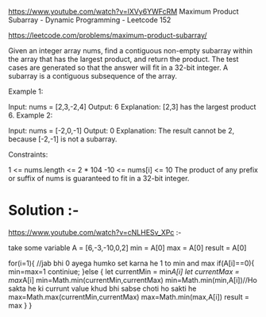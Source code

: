 

https://www.youtube.com/watch?v=lXVy6YWFcRM
Maximum Product Subarray - Dynamic Programming - Leetcode 152

https://leetcode.com/problems/maximum-product-subarray/

Given an integer array nums, find a contiguous non-empty subarray within the array that has the largest product, and return the product.
The test cases are generated so that the answer will fit in a 32-bit integer.
A subarray is a contiguous subsequence of the array.


Example 1:

Input: nums = [2,3,-2,4]
Output: 6
Explanation: [2,3] has the largest product 6.
Example 2:

Input: nums = [-2,0,-1]
Output: 0
Explanation: The result cannot be 2, because [-2,-1] is not a subarray.
 

Constraints:

1 <= nums.length <= 2 * 104
-10 <= nums[i] <= 10
The product of any prefix or suffix of nums is guaranteed to fit in a 32-bit integer.

# Solution :- 

https://www.youtube.com/watch?v=cNLHESv_XPc :-


take some variable 
A = [6,-3,-10,0,2]
min = A[0]
max = A[0]
result = A[0]

for(i=1){
    //jab bhi 0 ayega humko set karna he 1 to min and max 
    if(A[i]==0){
        min=max=1
        continiue;
    }else {
        let currentMin = min*A[i]
        let currentMax = max*A[i]
        min=Math.min(currentMin,currentMax)
        min=Math.min(min,A[i])//Ho sakta he ki currunt value khud bhi sabse choti ho sakti he 
        max=Math.max(currentMin,currentMax)
        max=Math.min(max,A[i])
        result = max
    }
}